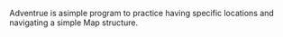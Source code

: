 Adventrue is asimple program to practice having specific locations and navigating a simple Map structure.
